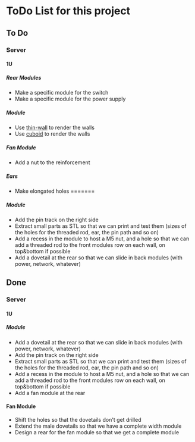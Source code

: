 # ToDo List for this project

## To Do

### Server

#### 1U

##### Rear Modules

- Make a specific module for the switch
- Make a specific module for the power supply

##### Module

- Use [thin-wall](https://github.com/revarbat/BOSL2/wiki/walls.scad#module-thinning_wall) to render the walls
- Use [cuboid](https://github.com/revarbat/BOSL2/wiki/shapes3d.scad) to render the walls

##### Fan Module

- Add a nut to the reinforcement

##### Ears

- Make elongated holes
=======
##### Module

- Add the pin track on the right side
- Extract small parts as STL so that we can print and test them (sizes of the holes for the threaded rod, ear, the pin path and so on)
- Add a recess in the module to host a M5 nut, and a hole so that we can add a threaded rod to the front modules row on each wall, on top&bottom if possible
- Add a dovetail at the rear so that we can slide in back modules (with power, network, whatever)

## Done

### Server

#### 1U

##### Module

- Add a dovetail at the rear so that we can slide in back modules (with power, network, whatever)
- Add the pin track on the right side
- Extract small parts as STL so that we can print and test them (sizes of the holes for the threaded rod, ear, the pin path and so on)
- Add a recess in the module to host a M5 nut, and a hole so that we can add a threaded rod to the front modules row on each wall, on top&bottom if possible
- Add a fan module at the rear

#### Fan Module

- Shift the holes so that the dovetails don't get drilled
- Extend the male dovetails so that we have a complete width module
- Design a rear for the fan module so that we get a complete module
